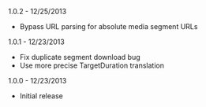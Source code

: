 1.0.2 - 12/25/2013

* Bypass URL parsing for absolute media segment URLs

1.0.1 - 12/23/2013

* Fix duplicate segment download bug
* Use more precise TargetDuration translation

1.0.0 - 12/23/2013

* Initial release